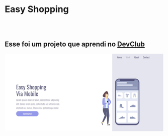 <h1>Easy Shopping</h1>
<br>
<br>
<h2>Esse foi um projeto que aprendi no <a href="https://rodolfomori.com.br/devclub/">DevClub</a></h2>

<img src="https://github.com/andrebravo01/Projeto-easy-shopping/blob/master/img/desktop-easyshopping.jpg?raw=true"/>

